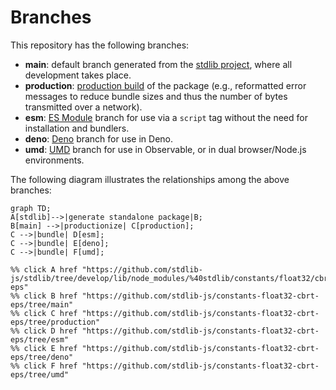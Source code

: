 <!--

@license Apache-2.0

Copyright (c) 2022 The Stdlib Authors.

Licensed under the Apache License, Version 2.0 (the "License");
you may not use this file except in compliance with the License.
You may obtain a copy of the License at

    http://www.apache.org/licenses/LICENSE-2.0

Unless required by applicable law or agreed to in writing, software
distributed under the License is distributed on an "AS IS" BASIS,
WITHOUT WARRANTIES OR CONDITIONS OF ANY KIND, either express or implied.
See the License for the specific language governing permissions and
limitations under the License.

-->

# Branches

This repository has the following branches:

-   **main**: default branch generated from the [stdlib project][stdlib-url], where all development takes place.
-   **production**: [production build][production-url] of the package (e.g., reformatted error messages to reduce bundle sizes and thus the number of bytes transmitted over a network).
-   **esm**: [ES Module][esm-url] branch for use via a `script` tag without the need for installation and bundlers.
-   **deno**: [Deno][deno-url] branch for use in Deno.
-   **umd**: [UMD][umd-url] branch for use in Observable, or in dual browser/Node.js environments.

The following diagram illustrates the relationships among the above branches:

```mermaid
graph TD;
A[stdlib]-->|generate standalone package|B;
B[main] -->|productionize| C[production];
C -->|bundle| D[esm];
C -->|bundle| E[deno];
C -->|bundle| F[umd];

%% click A href "https://github.com/stdlib-js/stdlib/tree/develop/lib/node_modules/%40stdlib/constants/float32/cbrt-eps"
%% click B href "https://github.com/stdlib-js/constants-float32-cbrt-eps/tree/main"
%% click C href "https://github.com/stdlib-js/constants-float32-cbrt-eps/tree/production"
%% click D href "https://github.com/stdlib-js/constants-float32-cbrt-eps/tree/esm"
%% click E href "https://github.com/stdlib-js/constants-float32-cbrt-eps/tree/deno"
%% click F href "https://github.com/stdlib-js/constants-float32-cbrt-eps/tree/umd"
```

[stdlib-url]: https://github.com/stdlib-js/stdlib/tree/develop/lib/node_modules/%40stdlib/constants/float32/cbrt-eps
[production-url]: https://github.com/stdlib-js/constants-float32-cbrt-eps/tree/production
[deno-url]: https://github.com/stdlib-js/constants-float32-cbrt-eps/tree/deno
[umd-url]: https://github.com/stdlib-js/constants-float32-cbrt-eps/tree/umd
[esm-url]: https://github.com/stdlib-js/constants-float32-cbrt-eps/tree/esm